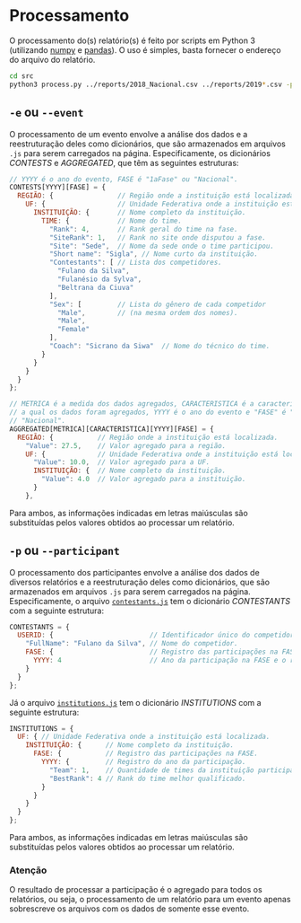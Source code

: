 # Processamento

O processamento do(s) relatório(s) é feito por scripts em Python 3 (utilizando [numpy](https://numpy.org/) e [pandas](https://pandas.pydata.org/pandas-docs/stable/index.html)). O uso é simples, basta fornecer o endereço do arquivo do relatório.

```bash
cd src
python3 process.py ../reports/2018_Nacional.csv ../reports/2019*.csv -p -e -o -g
```

## `-e` ou `--event`

O processamento de um evento envolve a análise dos dados e a reestruturação deles como dicionários, que são armazenados em arquivos `.js` para serem carregados na página. Especificamente, os dicionários _CONTESTS_ e _AGGREGATED_, que têm as seguintes estruturas:

```javascript
// YYYY é o ano do evento, FASE é "1aFase" ou "Nacional".
CONTESTS[YYYY][FASE] = {
  REGIÃO: {                // Região onde a instituição está localizada.
    UF: {                  // Unidade Federativa onde a instituição está localizada.
      INSTITUIÇÃO: {       // Nome completo da instituição.
        TIME: {            // Nome do time.
          "Rank": 4,       // Rank geral do time na fase.
          "SiteRank": 1,   // Rank no site onde disputou a fase.
          "Site": "Sede",  // Nome da sede onde o time participou.
          "Short name": "Sigla", // Nome curto da instituição.
          "Contestants": [ // Lista dos competidores.
            "Fulano da Silva",
            "Fulanésio da Sylva",
            "Beltrana da Ciuva"
          ],
          "Sex": [         // Lista do gênero de cada competidor
            "Male",        // (na mesma ordem dos nomes).
            "Male",
            "Female"
          ],
          "Coach": "Sicrano da Siwa"  // Nome do técnico do time.
        }
      }
    }
  }
};

// METRICA é a medida dos dados agregados, CARACTERISTICA é a característica para
// a qual os dados foram agregados, YYYY é o ano do evento e "FASE" é "1aFase" ou
// "Nacional".
AGGREGATED[METRICA][CARACTERISTICA][YYYY][FASE] = {
  REGIÃO: {           // Região onde a instituição está localizada.
    "Value": 27.5,    // Valor agregado para a região.
    UF: {             // Unidade Federativa onde a instituição está localizada.
      "Value": 10.0,  // Valor agregado para a UF.
      INSTITUIÇÃO: {  // Nome completo da instituição.
        "Value": 4.0  // Valor agregado para a instituição.
      }
    },
```

Para ambos, as informações indicadas em letras maiúsculas são substituídas pelos valores obtidos ao processar um relatório.

## `-p` ou `--participant`

O processamento dos participantes envolve a análise dos dados de diversos relatórios e a reestruturação deles como dicionários, que são armazenados em arquivos `.js` para serem carregados na página. Especificamente, o arquivo [`contestants.js`](../docs/js/data/contestants.js) tem o dicionário _CONTESTANTS_ com a seguinte estrutura:

```javascript
CONTESTANTS = {
  USERID: {                        // Identificador único do competidor.
    "FullName": "Fulano da Silva", // Nome do competidor.
    FASE: {                        // Registro das participações na FASE.
      YYYY: 4                      // Ano da participação na FASE e o rank obtido.
    }
  }
};
```

Já o arquivo [`institutions.js`](../docs/js/data/institutions.js) tem o dicionário _INSTITUTIONS_ com a seguinte estrutura:

```javascript
INSTITUTIONS = {
  UF: { // Unidade Federativa onde a instituição está localizada.
    INSTITUIÇÃO: {      // Nome completo da instituição.
      FASE: {           // Registro das participações na FASE.
        YYYY: {         // Registro do ano da participação.
          "Team": 1,    // Quantidade de times da instituição participantes.
          "BestRank": 4 // Rank do time melhor qualificado.
        }
      }
    }
  }
};
```

Para ambos, as informações indicadas em letras maiúsculas são substituídas pelos valores obtidos ao processar um relatório.

### Atenção

O resultado de processar a participação é o agregado para todos os relatórios, ou seja, o processamento de um relatório para um evento apenas sobrescreve os arquivos com os dados de somente esse evento.